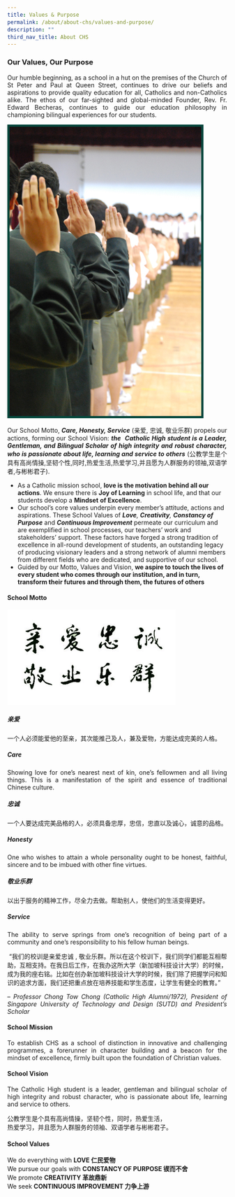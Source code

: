 ```yaml
---
title: Values & Purpose
permalink: /about/about-chs/values-and-purpose/
description: ""
third_nav_title: About CHS
---
```

### Our Values, Our Purpose

<style>
p {text-align: justify;}
</style>

Our humble beginning, as a school in a hut on the premises of the Church of St Peter and Paul at Queen Street, continues to drive our beliefs and aspirations to provide quality education for all, Catholics and non-Catholics alike. The ethos of our far-sighted and global-minded Founder, Rev. Fr. Edward Becheras, continues to guide our education philosophy in championing bilingual experiences for our students.

<img src="/images/about4.png"> 

Our School Motto, **_Care, Honesty, Service_** (亲爱, 忠诚, 敬业乐群) propels our actions, forming our School Vision: **_the_**  **_Catholic High student is a Leader, Gentleman, and Bilingual Scholar of high integrity and robust character, who is passionate about life, learning and service to others_** (公教学生是个具有高尚情操,坚韧个性,同时,热爱生活,热爱学习,并且愿为人群服务的领袖,双语学者,与彬彬君子).
*   As a Catholic mission school, **love is the motivation behind all our actions**. We ensure there is **Joy of Learning** in school life, and that our students develop a **Mindset** **of Excellence**.
*   Our school’s core values underpin every member’s attitude, actions and aspirations. These School Values of **_Love_**_,_ **_Creativity_**_,_ **_Constancy of Purpose_** and **_Continuous Improvement_** permeate our curriculum and are exemplified in school processes, our teachers’ work and stakeholders’ support. These factors have forged a strong tradition of excellence in all-round development of students, an outstanding legacy of producing visionary leaders and a strong network of alumni members from different fields who are dedicated, and supportive of our school.
*   Guided by our Motto, Values and Vision, **we aspire to touch the lives of every student who comes through our institution, and in turn, transform their futures and through them, the futures of others**

#### School Motto

<img src="/images/about5.png">

##### 亲爱

一个人必须能爱他的至亲，其次能推己及人，兼及爱物，方能达成完美的人格。

##### Care

Showing love for one’s nearest next of kin, one’s fellowmen and all living things. This is a manifestation of the spirit and essence of traditional Chinese culture.

##### 忠诚

一个人要达成完美品格的人，必须具备忠厚，忠信，忠直以及诚心，诚意的品格。

##### Honesty

One who wishes to attain a whole personality ought to be honest, faithful, sincere and to be imbued with other fine virtues.

##### 敬业乐群

以出于服务的精神工作，尽全力去做。帮助别人，使他们的生活变得更好。

##### Service

The ability to serve springs from one’s recognition of being part of a community and one’s responsibility to his fellow human beings.

 “我们的校训是亲爱忠诚 , 敬业乐群。所以在这个校训下，我们同学们都能互相帮助，互相支持。在我日后工作，在我办这所大学（新加坡科技设计大学）的时候，成为我的座右铭。比如在创办新加坡科技设计大学的时候，我们除了把握学问和知识的追求方面，我们还把重点放在培养技能和学生态度，让学生有健全的教育。” 
 
 – _Professor Chong Tow Chong (Catholic High Alumni/1972), President of Singapore University of Technology and Design (SUTD) and President’s Scholar_
 
####  School Mission

To establish CHS as a school of distinction in innovative and challenging programmes, a forerunner in character building and a beacon for the mindset of excellence, firmly built upon the foundation of Christian values.

#### School Vision


The Catholic High student is a leader, gentleman and bilingual scholar of high integrity and robust character, who is passionate about life, learning and service to others.

公教学生是个具有高尚情操，坚韧个性，同时，热爱生活，  
热爱学习，并且愿为人群服务的领袖、双语学者与彬彬君子。

#### School Values

We do everything with **LOVE 仁民爱物**  
We pursue our goals with **CONSTANCY OF PURPOSE 锲而不舍**  
We promote **CREATIVITY 革故鼎新**  
We seek **CONTINUOUS IMPROVEMENT 力争上游**